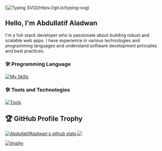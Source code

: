 [![Typing SVG](https://readme-typing-svg.herokuapp.com?font=Courier+new&color=%23808080&size=40&width=800&duration=6969&lines=Welcome+to+my+profile!)](https://git.io/typing-svg)


## Hello, I'm Abdullatif Aladwan
I'm a full-stack developer who is passionate about building robust and scalable web apps. I have experience in various technologies and programming languages and understand software development principles and best practices.
### 🛠 Programming Language
[![My Skills](https://skillicons.dev/icons?i=php,laravel,html,cs,dotnet,js,jquery,mysql,bootstrap,css&perline=5)](https://skillicons.dev)

### 🛠 Tools and Technologies
[![Tools](https://skillicons.dev/icons?i=linux,postman,github,wordpress,visualstudio,vscode,git,microsoftoffice&perline=4)](https://skillicons.dev)

## 🏆 GitHub Profile Trophy

<a href="https://github.com/anuraghazra/github-readme-stats">
  <img align="center" src="https://github-readme-stats.vercel.app/api?username=AbdullatifAladwan&theme=github_dark&hide=contribs,issues&show_icons=true&hide_border=true" alt="AbdullatifAladwan's github stats" />
</a>
<a href="https://github.com/anuraghazra/github-readme-stats">
  <img align="center" src="https://github-readme-stats.vercel.app/api/top-langs/?username=AbdullatifAladwan&theme=github_dark&layout=compact&hide_border=true" />
</a>

[![trophy](https://github-profile-trophy.vercel.app/?username=AbdullatifAladwan&theme=onedark)](https://github.com/ryo-ma/github-profile-trophy)

